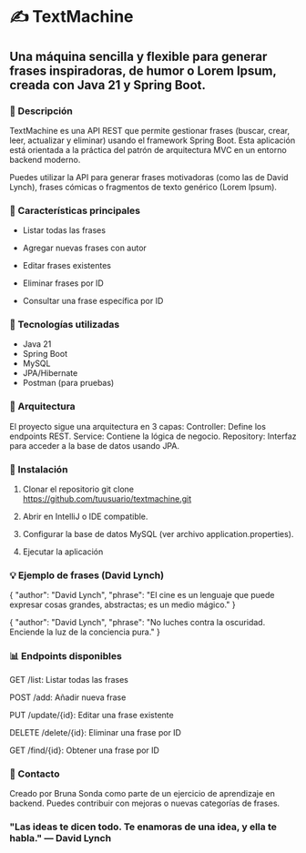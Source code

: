 <h1>✍ TextMachine</h1>

<h2> Una máquina sencilla y flexible para generar frases inspiradoras, de humor o Lorem Ipsum, creada con Java 21 y Spring Boot. </h2>


<h3>📄 Descripción</h3>

TextMachine es una API REST que permite gestionar frases (buscar, crear, leer, actualizar y eliminar) usando el framework Spring Boot. Esta aplicación está orientada a la práctica del patrón de arquitectura MVC en un entorno backend moderno.

Puedes utilizar la API para generar frases motivadoras (como las de David Lynch), frases cómicas o fragmentos de texto genérico (Lorem Ipsum).

<h3>🌟 Características principales </h3>

- Listar todas las frases

- Agregar nuevas frases con autor

- Editar frases existentes

- Eliminar frases por ID

- Consultar una frase específica por ID

<h3>🚀 Tecnologías utilizadas</h3>

- Java 21
- Spring Boot
- MySQL
- JPA/Hibernate
- Postman (para pruebas)

<h3>📆 Arquitectura</h3>

El proyecto sigue una arquitectura en 3 capas:
Controller: Define los endpoints REST.
Service: Contiene la lógica de negocio.
Repository: Interfaz para acceder a la base de datos usando JPA.

<h3>📁 Instalación</h3>

1. Clonar el repositorio
git clone https://github.com/tuusuario/textmachine.git

2. Abrir en IntelliJ o IDE compatible.

3. Configurar la base de datos MySQL (ver archivo application.properties). 
4. Ejecutar la aplicación

<h3>💡 Ejemplo de frases (David Lynch)</h3>

{
"author": "David Lynch",
"phrase": "El cine es un lenguaje que puede expresar cosas grandes, abstractas; es un medio mágico."
}

{
"author": "David Lynch",
"phrase": "No luches contra la oscuridad. Enciende la luz de la conciencia pura."
}

<h3>📊 Endpoints disponibles</h3>

GET /list: Listar todas las frases

POST /add: Añadir nueva frase

PUT /update/{id}: Editar una frase existente

DELETE /delete/{id}: Eliminar una frase por ID

GET /find/{id}: Obtener una frase por ID

<h3>📧 Contacto</h3>

Creado por Bruna Sonda como parte de un ejercicio de aprendizaje en backend. Puedes contribuir con mejoras o nuevas categorías de frases. 

<h3>"Las ideas te dicen todo. Te enamoras de una idea, y ella te habla." — David Lynch</h3>
